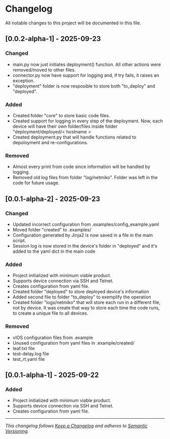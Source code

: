 # Changelog

All notable changes to this project will be documented in this file.

<!-- ## [Unreleased]

### Added
- Added core functionality for automation tasks.
- Implemented configuration file support.
- Added logging and error handling.
- Provided sample scripts and usage documentation.

### Changed
- Improved code structure and modularity.
- Updated dependencies to latest versions.

### Fixed
- Fixed minor bugs in task scheduling.
-->

## [0.0.2-alpha-1] - 2025-09-23

### Changed
- main.py now just initiates deployment() function. All other actions were removed/moved to other files.
- connector.py now have support for logging and, if try fails, it raises an exception.
- "deployment" folder is now resposible to store both "to_deploy" and "deployed".

### Added
- Created folder "core" to store basic code files.
- Created support for logging in every step of the deployment. Now, each device will have their own folder/files inside folder "deployment/deployed/< hostname >
- Created deployment.py that will handle functions related to depoloyment and re-configurations.


### Removed
- Almost every print from code since information will be handled by logging.
- Removed old log files from folder "log/netmiko". Folder was left in the code for future usage. 

## [0.0.1-alpha-2] - 2025-09-23

### Changed
- Updated incorrect configuration from .examples/config_example.yaml
- Moved folder "created" to .examples/
- Configuration generated by Jinja2 is now saved in a file in the main script.
- Session log is now stored in the device's folder in "deployed" and it's added to the yaml dict in the main code

### Added
- Project initialized with minimum viable product.
- Supports device connection via SSH and Telnet.
- Creates configuration from yaml file.
- Created folder "deployed" to store deployed device's information
- Added second file to folder "to_deploy" to exemplify the operation
- Created folder "logs/netmiko" that will store each run in a different file, not by device. It was create that way to store each time the code runs, to create a unique file to all devices.

### Removed
- vIOS configuration files from .example
- Unused configuration from yaml files in .example/created/
- leaf.txt file
- test-delay.log file
- test_rt.yaml file

## [0.0.1-alpha-1] - 2025-09-22

### Added
- Project initialized with minimum viable product.
- Supports device connection via SSH and Telnet.
- Creates configuration from yaml file.

---

*This changelog follows [Keep a Changelog](https://keepachangelog.com/en/1.0.0/) and adheres to [Semantic Versioning](https://semver.org/).*
